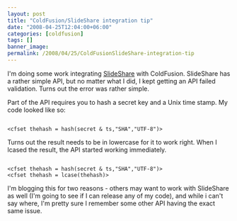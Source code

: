 ```yaml
---
layout: post
title: "ColdFusion/SlideShare integration tip"
date: "2008-04-25T12:04:00+06:00"
categories: [coldfusion]
tags: []
banner_image: 
permalink: /2008/04/25/ColdFusionSlideShare-integration-tip
---
```


I'm doing some work integrating <a href="http://www.slideshare.net/">SlideShare</a> with ColdFusion. SlideShare has a rather simple API, but no matter what I did, I kept getting an API failed validation. Turns out the error was rather simple. 

Part of the API requires you to hash a secret key and a Unix time stamp. My code looked like so:

<code>
&lt;cfset thehash = hash(secret & ts,"SHA","UTF-8")&gt;
</code>

Turns out the result needs to be in lowercase for it to work right. When I lcased the result, the API started working immediately. 

<code>
&lt;cfset thehash = hash(secret & ts,"SHA","UTF-8")&gt;
&lt;cfset thehash = lcase(thehash)&gt;
</code>

I'm blogging this for two reasons - others may want to work with SlideShare as well (I'm going to see if I can release any of my code), and while i can't say where, I'm pretty sure I remember some other API having the exact same issue.